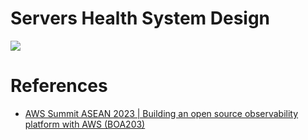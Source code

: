 # Servers Health System Design 

![](../../../DevOps-SRE/3_Observability/ServersHealthObervabilityHLD.png)

# References
- [AWS Summit ASEAN 2023 | Building an open source observability platform with AWS (BOA203)](https://www.youtube.com/watch?v=YyG9aQSsWFk)